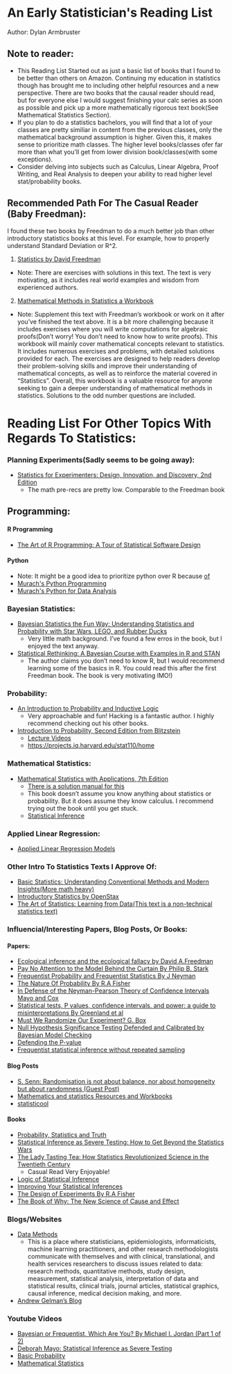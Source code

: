 An Early Statistician's Reading List
================
Author: Dylan Armbruster

## Note to reader:
- This Reading List Started out as just a basic list of books that I found to be better than others on Amazon. Continuing my education in statistics though has brought me to including other helpful resources and a new perspective. There are two books that the causal reader should read, but for everyone else I would suggest finishing your calc series as soon as possible and pick up a more mathematically rigorous text book(See Mathematical Statistics Section). 
- If you plan to do a statistics bachelors, you will find that a lot of your classes are pretty similiar in content from the previous classes, only the mathematical background assumption is higher. Given this, it makes sense to prioritize math classes. The higher level books/classes ofer far more than what you'll get from lower division book/classes(with some exceptions).
- Consider delving into subjects such as Calculus, Linear Algebra, Proof
  Writing, and Real Analysis to deepen your ability to read higher level stat/probability books.

## Recommended Path For The Casual Reader (Baby Freedman):
I found these two books by Freedman to do a much better job than other introductory statistics books at this level. For example, how to properly understand Standard Deviation or R^2. 
1.  [Statistics by David
    Freedman](https://www.amazon.com/Statistics-4th-David-Freedman/dp/0393929728/ref=sr_1_1?crid=5NI68XVXP3ZK&keywords=statistics+david+freedman&qid=1650668759&sprefix=statistics+dav%2Caps%2C133&sr=8-1)

- Note: There are exercises with solutions in this text. The text is
  very motivating, as it includes real world examples and wisdom from
  experienced authors.

2.  [Mathematical Methods in Statistics a
    Workbook](https://www.amazon.com/Mathematical-Methods-Statistics-Workbook-Freedman/dp/0393952231/ref=sr_1_1?crid=28N5YKRU6IFYE&keywords=statistics+a+workbook+david+freedman&qid=1652509001&sprefix=statstics+a+workbook+david+freedman%2Caps%2C104&sr=8-1)

- Note: Supplement this text with Freedman’s workbook or work on it
  after you’ve finished the text above. It is a bit more challenging
  because it includes exercises where you will write computations for
  algebraic proofs(Don’t worry! You don’t need to know how to write
  proofs). This workbook will mainly cover mathematical concepts
  relevant to statistics. It includes numerous exercises and problems,
  with detailed solutions provided for each. The exercises are designed
  to help readers develop their problem-solving skills and improve their
  understanding of mathematical concepts, as well as to reinforce the
  material covered in “Statistics”. Overall, this workbook is a valuable
  resource for anyone seeking to gain a deeper understanding of
  mathematical methods in statistics. Solutions to the odd number
  questions are included.

# Reading List For Other Topics With Regards To Statistics:

### Planning Experiments(Sadly seems to be going away):

- [Statistics for Experimenters: Design, Innovation, and Discovery, 2nd
  Edition](https://www.amazon.com/Statistics-Experimenters-Design-Innovation-Discovery/dp/0471718130/ref=sr_1_7?crid=3YHELNIIR4ZZ&keywords=george+box&qid=1650666248&s=books&sprefix=george+box%2Cstripbooks%2C129&sr=1-7)
  - The math pre-recs are pretty low. Comparable to the Freedman book

## Programming:
#### R Programming

- [The Art of R Programming: A Tour of Statistical Software
  Design](https://www.amazon.com/Art-Programming-Statistical-Software-Design/dp/1593273843/ref=sr_1_8?keywords=r+programming&qid=1678071699&sprefix=R+Pr%2Caps%2C158&sr=8-8)

#### Python
- Note: It might be a good idea to prioritize python over R because [of](https://www.infoworld.com/article/3668252/rstudio-changes-name-to-posit-expands-focus-to-include-python-and-vs-code.html)
- [Murach's Python Programming](https://www.amazon.com/Murachs-Python-Programming-Michael-Urban/dp/1890774979)
- [Murach's Python for Data Analysis]([https://www.amazon.com/Murachs-Python-Programming-Michael-Urban/dp/1890774979](https://www.amazon.com/Murachs-Python-Analysis-Scott-McCoy/dp/1943872767/ref=pd_lpo_sccl_2/147-6290256-4438431?pd_rd_w=TRNaY&content-id=amzn1.sym.1ad2066f-97d2-4731-9356-36b3edf1ae04&pf_rd_p=1ad2066f-97d2-4731-9356-36b3edf1ae04&pf_rd_r=DDTYWNAZ0TH70A7BTV01&pd_rd_wg=VEFN5&pd_rd_r=308b20b5-52a4-4444-ac47-79062d8c3fb6&pd_rd_i=1943872767&psc=1))

### Bayesian Statistics:

- [Bayesian Statistics the Fun Way: Understanding Statistics and
  Probability with Star Wars, LEGO, and Rubber
  Ducks](https://www.amazon.com/Bayesian-Statistics-Fun-Will-Kurt/dp/1593279566/ref=sr_1_1?crid=35PDB8VSHAJLB&keywords=Bayes+the+fun+way&qid=1650668302&s=books&sprefix=bayes+the+fun+way%2Cstripbooks%2C141&sr=1-1)
  - Very little math background. I’ve found a few erros in the book, but
    I enjoyed the text anyway.
- [Statistical Rethinking: A Bayesian Course with Examples in R and
  STAN](https://www.amazon.com/Statistical-Rethinking-Bayesian-Examples-Chapman/dp/036713991X/ref=sr_1_1?crid=1CJK517HZVSXW&keywords=statistical+rethinking&qid=1652661627&sprefix=statistical+rethinkin%2Caps%2C140&sr=8-1)
  - The author claims you don’t need to know R, but I would recommend
    learning some of the basics in R. You could read this after the
    first Freedman book. The book is very motivating IMO!)

### Probability:

- [An Introduction to Probability and Inductive
  Logic](https://www.amazon.com/Introduction-Probability-Inductive-Logic/dp/0521775019/ref=sr_1_1?crid=2FTWQME26MYFL&keywords=introduction+to+probability+ian+hacking&qid=1650669212&sprefix=introduction+to+probabilty+ian+hacking%2Caps%2C114&sr=8-1)
  - Very approachable and fun! Hacking is a fantastic author. I highly
    recommend checking out his other books.
- [Introduction to Probability, Second Edition from
  Blitzstein](https://www.amazon.com/Introduction-Probability-Chapman-Statistical-Science-dp-1138369918/dp/1138369918/ref=dp_ob_title_bk)
  - [Lecture
    Videos](https://www.youtube.com/playlist?list=PL2SOU6wwxB0uwwH80KTQ6ht66KWxbzTIo)
  - <https://projects.iq.harvard.edu/stat110/home>

### Mathematical Statistics:
- [Mathematical Statistics with Applications, 7th
  Edition](https://www.amazon.com/Mathematical-Statistics-Applications-Dennis-Wackerly/dp/0495110817/ref=sr_1_7?crid=SN6G9FPMBBMP&keywords=mathematical+statistics+wacklery&qid=1678070894&sprefix=mathematical+statsistics+wacklery%2Caps%2C152&sr=8-7)
  - [There is a solution manual for
    this](https://www.amazon.com/Student-Solution-Mathematical-Statistics-Application/dp/0495385069/ref=sr_1_5?crid=3LNOGWWOZXX6S&keywords=mathematical+statistics+wacklery+solutions&qid=1678072249&sprefix=mathematical+statistics+wacklery+solution%2Caps%2C154&sr=8-5)
  - This book doesn’t assume you know anything about statistics or
    probability. But it does assume they know calculus. I recommend
    trying out the book until you get stuck.
  - [Statistical Inference](https://www.amazon.com/Statistical-Inference-George-Casella/dp/8131503941/ref=sr_1_1?crid=ZY2IF8H1EWLL&keywords=statistical+inference+casella+and+berger&qid=1706199746&sprefix=Statistical+Inference%2Caps%2C143&sr=8-1)

### Applied Linear Regression:

- [Applied Linear Regression
  Models](https://www.amazon.com/Applied-Linear-Regression-Models-Michael/dp/0072386916/ref=sr_1_2?crid=JDFSBZ159MH2&keywords=Applied+Linear+Regression&qid=1678685083&sprefix=applied+linear+regression%2Caps%2C154&sr=8-2)

### Other Intro To Statistics Texts I Approve Of:

- [Basic Statistics: Understanding Conventional Methods and Modern
  Insights(More math
  heavy)](https://www.amazon.com/Basic-Statistics-Understanding-Conventional-Insights/dp/0195315103/ref=sr_1_1?crid=24D9MLWAPJ89X&keywords=basic+statistics+rand+wilcox&qid=1650829258&sprefix=basic+statistics+rand+wilcox%2Caps%2C146&sr=8-1)
- [Introductory Statistics by
  OpenStax](https://openstax.org/details/books/introductory-statistics)
- [The Art of Statistics: Learning from Data(This text is a
  non-technical statistics
  text)](https://www.amazon.com/gp/product/0241258766/ref=ox_sc_saved_image_5?smid=A3TJVJMBQL014A&psc=1)

### Influencial/Interesting Papers, Blog Posts, Or Books:

#### Papers:

- [Ecological inference and the ecological fallacy by David
  A.Freedman](https://statistics.berkeley.edu/tech-reports/549)
- [Pay No Attention to the Model Behind the Curtain By Philip B.
  Stark](https://link.springer.com/article/10.1007/s00024-022-03137-2)
- [Frequentist Probability and Frequentist Statistics By J
  Neyman](https://www.jstor.org/stable/20115217)
- [The Nature Of Probability By R.A
  Fisher](https://www.jstor.org/stable/23737535)
- [In Defense of the Neyman-Pearson Theory of Confidence Intervals Mayo
  and Cox](https://www.jstor.org/stable/187185)
- [Statistical tests, P values, confidence intervals, and power: a guide
  to misinterpretations By Greenland et
  al](https://www.ncbi.nlm.nih.gov/pmc/articles/PMC4877414/)
- [Must We Randomize Our Experiment? G.
  Box](https://williamghunter.net/george-box-articles/must-we-randomize-our-experiment)
- [Null Hypothesis Significance Testing Defended and Calibrated by Bayesian Model Checking](https://doi.org/10.1080/00031305.2019.1699443)
- [Defending the P-value](https://doi.org/10.48550/arXiv.2009.02099)
- [Frequentist statistical inference without repeated sampling](https://doi.org/10.1007/s11229-022-03560-x)
#### Blog Posts

- [S. Senn: Randomisation is not about balance, nor about homogeneity
  but about randomness (Guest
  Post)](https://errorstatistics.com/2020/04/20/s-senn-randomisation-is-not-about-balance-nor-about-homogeneity-but-about-randomness-guest-post/)
- [Mathematics and statistics Resources and
  Workbooks](https://www.sydney.edu.au/students/mathematics-statistics.html)
- [statisticool](https://www.statisticool.com/mathstat/objectionstofrequentism.html)

#### Books

- [Probability, Statistics and
  Truth](https://www.amazon.com/Probability-Statistics-Truth-Dover-Mathematics/dp/0486242145/ref=sr_1_1?crid=1UE70G3H9FL9P&keywords=probability+and+truth&qid=1678685371&sprefix=probablity+and+truth%2Caps%2C147&sr=8-1)
- [Statistical Inference as Severe Testing: How to Get Beyond the
  Statistics
  Wars](https://www.amazon.com/Statistical-Inference-Severe-Testing-Statistics/dp/1107664640/ref=sr_1_1?crid=3PSVCYG5DFCV5&keywords=Deborah+Mayo&qid=1678685310&sprefix=deborah+may%2Caps%2C150&sr=8-1)
- [The Lady Tasting Tea: How Statistics Revolutionized Science in the
  Twentieth
  Century](https://www.amazon.com/Lady-Tasting-Tea-Statistics-Revolutionized/dp/0805071342/ref=sr_1_1?crid=33RAJU3ERXO5&keywords=The+Lady+Tasting+Tea&qid=1678685143&sprefix=the+lady+tasting+tea%2Caps%2C145&sr=8-1)
  - Casual Read Very Enjoyable!
- [Logic of Statistical
  Inference](https://www.amazon.com/Statistical-Inference-Cambridge-Philosophy-Classics/dp/1316508145/ref=sr_1_8?crid=3NDECWX83USIR&keywords=Ian+Hacking&qid=1678684998&sprefix=ian+hackin%2Caps%2C152&sr=8-8)
- [Improving Your Statistical
  Inferences](https://lakens.github.io/statistical_inferences/#introduction)
- [The Design of Experiments By R.A
  Fisher](https://www.amazon.com/Design-Experiments-Ronald-Fisher/dp/0028446909)
- [The Book of Why: The New Science of Cause and
  Effect](https://www.amazon.com/Book-Why-Science-Cause-Effect/dp/046509760X/ref=tmm_hrd_swatch_0?_encoding=UTF8&qid=1696046437&sr=1-1)

### Blogs/Websites

- [Data Methods](https://discourse.datamethods.org/)
  - This is a place where statisticians, epidemiologists,
    informaticists, machine learning practitioners, and other research
    methodologists communicate with themselves and with clinical,
    translational, and health services researchers to discuss issues
    related to data: research methods, quantitative methods, study
    design, measurement, statistical analysis, interpretation of data
    and statistical results, clinical trials, journal articles,
    statistical graphics, causal inference, medical decision making, and
    more.
- [Andrew Gelman’s Blog](https://statmodeling.stat.columbia.edu/)

### Youtube Videos

- [Bayesian or Frequentist, Which Are You? By Michael I. Jordan (Part 1
  of 2)](https://www.youtube.com/watch?v=HUAE26lNDuE&t=973s)
- [Deborah Mayo: Statistical Inference as Severe
  Testing](https://www.youtube.com/watch?v=k0h_1qV2DXw)
- [Basic
  Probability](https://youtube.com/playlist?list=PLLyj1Zd4UWrNBa_2hBgdyGFCJdMAqDrZB)
- [Mathematical
  Statistics](https://youtube.com/playlist?list=PLLyj1Zd4UWrOk5-wIki_oOxHJnNj0_437)
